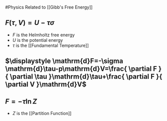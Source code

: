 #Physics 
Related to [[Gibb's Free Energy]]
## $\displaystyle F(\tau,V)=U-\tau \sigma$
* $\displaystyle F$ is the Helmholtz free energy
* $\displaystyle U$ is the potential energy
* $\displaystyle \tau$ is the [[Fundamental Temperature]]
## $\displaystyle \mathrm{d}F=-\sigma \mathrm{d}\tau-p\mathrm{d}V=\frac{ \partial F }{ \partial \tau }\mathrm{d}\tau+\frac{ \partial F }{ \partial V }\mathrm{d}V$
## $\displaystyle F=-\tau \ln Z$
* $\displaystyle Z$ is the [[Partition Function]]